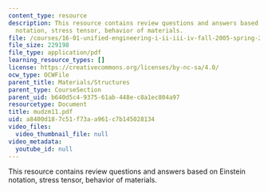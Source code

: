 ```yaml
---
content_type: resource
description: This resource contains review questions and answers based on Einstein
  notation, stress tensor, behavior of materials.
file: /courses/16-01-unified-engineering-i-ii-iii-iv-fall-2005-spring-2006/a8400d187c51f73aa961c7b145028134_mudzm11.pdf
file_size: 229198
file_type: application/pdf
learning_resource_types: []
license: https://creativecommons.org/licenses/by-nc-sa/4.0/
ocw_type: OCWFile
parent_title: Materials/Structures
parent_type: CourseSection
parent_uid: b640d5c4-9375-61ab-448e-c8a1ec804a97
resourcetype: Document
title: mudzm11.pdf
uid: a8400d18-7c51-f73a-a961-c7b145028134
video_files:
  video_thumbnail_file: null
video_metadata:
  youtube_id: null
---
```

This resource contains review questions and answers based on Einstein notation, stress tensor, behavior of materials.